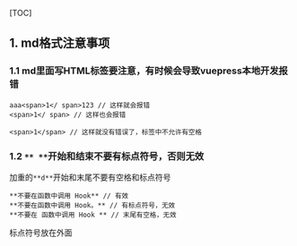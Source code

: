 [TOC]

## 1. md格式注意事项

### 1.1 md里面写HTML标签要注意，有时候会导致vuepress本地开发报错

```
aaa<span>1</ span>123 // 这样就会报错
<span>1</ span> // 这样也会报错

<span>1</span> // 这样就没有错误了，标签中不允许有空格
```



### 1.2 `** **`开始和结束不要有标点符号，否则无效

加重的`**d**`开始和末尾不要有空格和标点符号

```
**不要在函数中调用 Hook** // 有效
**不要在函数中调用 Hook。** // 有标点符号，无效
**不要在 函数中调用 Hook ** // 末尾有空格，无效
```

标点符号放在外面